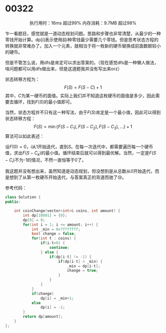# 00322

<div align='center'>
执行用时：16ms 超过99%
内存消耗：9.7MB 超过98%
</div>


乍一看题目，感觉就是一道动态规划问题。思路和步骤也非常清楚，从最少的一种零钱开始计算。dp[i]表示使用前i种零钱最少需要几个零钱。但是思考状态方程的转换就非常难办了。加入一个元素，就相当于将一枚新的硬币替换成前面数额较小的硬币。

但是不管怎么说，用dfs是肯定可以求出答案的。（现在感觉dfs是一种懒人做法，啥问题都可以用dfs做出来，但是这道题我并没有写出来orz）

状态转移方程为：
$$
F(S)=F(S-C)+1
$$
其中，$C$为某一硬币的面值。实际上我们并不知道这枚硬币的面值是多少，因此需要去循环，找到$F(S)$的最小值即可。

当然，状态方程并不只有这一种写法，由于$F(S)$肯定是一个最小值，因此可以得到状态转移方程：
$$
F(S)=\min{\{F(S-C_1),F(S-C_2),F(S-C_3),...\}}+1
$$
算法可以如此表述：

设$F(0)=0$，$i$从1开始迭代，直到$S$。在每一次迭代中，都需要遍历每一个硬币值，求出$F(S-C_k)$的最小值。循环结束后就可以得到最优解。当然，一定是$F(S-C_i)$不为-1的情况，不然一直恒等于0了。

我这题并没有想出来，虽然知道是动态规划，但没想到是从总数从0开始迭代，而是想到了从第一枚硬币开始迭代，与答案真正的背道而驰了:cry:。

参考代码：

```c++
class Solution {
public:

    int coinChange(vector<int>& coins, int amount) {
        int dp[10001] = {0};
        dp[0] = 0;
        for(int i = 1; i <= amount; i++) {
            int _min = 0x7fffffff;
            bool change = false;
            for(int t : coins) {
                if(i-t<0) {
                    continue;
                } else {
                    if(dp[i-t] != -1) {
                        if(dp[i-t] < _min) {
                            _min = dp[i-t];
                            change = true;
                        }
                    }
                }
            }
            if(change)
                dp[i] = _min+1;
            else
                dp[i] = -1;
        }
        return dp[amount];
    }
};
```

